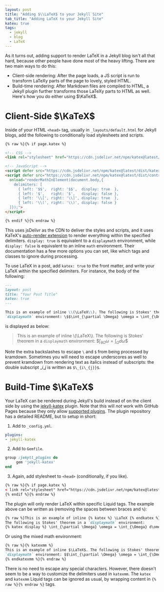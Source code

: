 ```yaml
---
layout: post
title: "Adding $\\LaTeX$ to your Jekyll Site"
tab_title: "Adding LaTeX to your Jekyll Site"
katex: true
tags:
  - jekyll
  - blog
  - LaTeX
---
```


As it turns out, adding support to render LaTeX in a Jekyll blog isn't all that hard, because other people have done most of the heavy lifting.
There are two main ways to do this:
* Client-side rendering: After the page loads, a JS script is run to transform LaTeXy parts of the page to lovely, styled HTML.
* Build-time rendering: After Markdown files are compiled to HTML, a Jekyll plugin further transforms those LaTeXy parts to HTML as well.
Here's how you do either using $\KaTeX$.

<!--more-->

# Client-Side $\KaTeX$

Inside of your HTML `<head>` tag, usually in `_layouts/default.html` for Jekyll blogs, add the following to conditionally load stylesheets and scripts.

```html
{% raw %}{% if page.katex %}

<!-- CSS -->
<link rel="stylesheet" href="https://cdn.jsdelivr.net/npm/katex@latest/dist/katex.min.css"/>

<!-- JavaScript -->
<script defer src="https://cdn.jsdelivr.net/npm/katex@latest/dist/katex.min.js"></script>
<script defer src="https://cdn.jsdelivr.net/npm/katex@latest/dist/contrib/auto-render.min.js"
  onload="renderMathInElement(document.body,{
    delimiters: [
      { left: '$$',  right: '$$',  display: true  },
      { left: '$',   right: '$',   display: false },
      { left: '\\[', right: '\\]', display: true  },
      { left: '\\(', right: '\\)', display: false }
  ]});">
</script>

{% endif %}{% endraw %}
```

This uses jsDelivr as the CDN to deliver the styles and scripts, and it uses KaTeX's [auto-render extension](https://katex.org/docs/autorender.html) to render everything within the specified delimiters. `display: true` is equivalent to a `displaymath` environment, while `display: false` is equivalent to an inline `math` environment. Their documentation has a few more options you can set, like which tags and classes to ignore during processing.

To use LaTeX in a post, add `katex: true` to the front matter, and write your LaTeX within the specified delimiters. For instance, the body of the following:

```markdown
---
layout: post
title: "Your Post Title"
katex: true
---

This is an example of inline \\(\LaTeX\\). The following is Stokes' theorem in a
`displaymath` environment: \$$\int_{\partial \Omega} \omega = \int_{\Omega} d\omega\$$
```

is displayed as below:

> This is an example of inline \\(\LaTeX\\). The following is Stokes' theorem in a `displaymath` environment: \$$\int_{\partial \Omega} \omega = \int_{\Omega} d\omega\$$

Note the extra backslashes to escape `\` and `$` from being processed by kramdown. Sometimes you will need to escape underscores as well to prevent kramdown from rendering text as italics instead of subscripts: the double subscript $\_{i\_{j}}$ is written as `$\_{i\_{j}}$`.

# Build-Time $\KaTeX$

Your LaTeX can be rendered during Jekyll's build instead of on the client side by using the [jekyll-katex](https://github.com/linjer/jekyll-katex/) plugin. Note that this will _not_ work with GitHub Pages because they only allow [supported plugins](https://docs.github.com/en/pages/setting-up-a-github-pages-site-with-jekyll/about-github-pages-and-jekyll#plugins). The plugin repository has a detailed README, but to setup in short:

1. Add to `_config.yml`.
```yaml
plugins:
- jekyll-katex
```
2. Add to `Gemfile`.
```ruby
group :jekyll_plugins do
     gem 'jekyll-katex'
end
```
3. Again, add stylesheet to `<head>` (conditionally, if you like).
```html
{% raw %}{% if page.katex %}
< link rel="stylesheet" href="https://cdn.jsdelivr.net/npm/katex@latest/dist/katex.min.css" />
{% endif %}{% endraw %}
```

The plugin will only render LaTeX within specific Liquid tags. The example above can be written as (removing the spaces between braces and `%`):

```markdown
{% raw %}This is an example of inline {% katex %} \LaTeX {% endkatex %}.
The following is Stokes' theorem in a `displaymath` environment:
{% katex display %} \int_{\partial \Omega} \omega = \int_{\Omega} d\omega {% endkatex %}{% endraw %}
```

Or using the mixed math environment:

```markdown
{% raw %}{% katexmm %}
This is an example of inline $\LaTeX$. The following is Stokes' theorem in a
`displaymath` environment: $$\int_{\partial \Omega} \omega = \int_{\Omega} d\omega$$
{% endkatexmm %}{% endraw %}
```

There is no need to escape any special characters. However, there doesn't seem to be a way to customize the delimiters used in `katexmm`. The `katex` and `katexmm` Liquid tags can be ignored as usual, by wrapping content in `{​% raw %}{​% endraw %}` tags.
